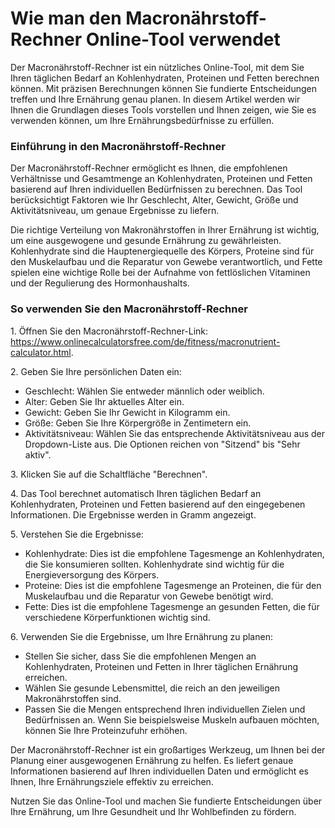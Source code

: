 Wie man den Macronährstoff-Rechner Online-Tool verwendet
========================================================

Der Macronährstoff-Rechner ist ein nützliches Online-Tool, mit dem Sie Ihren täglichen Bedarf an Kohlenhydraten, Proteinen und Fetten berechnen können. Mit präzisen Berechnungen können Sie fundierte Entscheidungen treffen und Ihre Ernährung genau planen. In diesem Artikel werden wir Ihnen die Grundlagen dieses Tools vorstellen und Ihnen zeigen, wie Sie es verwenden können, um Ihre Ernährungsbedürfnisse zu erfüllen.

### Einführung in den Macronährstoff-Rechner

Der Macronährstoff-Rechner ermöglicht es Ihnen, die empfohlenen Verhältnisse und Gesamtmenge an Kohlenhydraten, Proteinen und Fetten basierend auf Ihren individuellen Bedürfnissen zu berechnen. Das Tool berücksichtigt Faktoren wie Ihr Geschlecht, Alter, Gewicht, Größe und Aktivitätsniveau, um genaue Ergebnisse zu liefern.

Die richtige Verteilung von Makronährstoffen in Ihrer Ernährung ist wichtig, um eine ausgewogene und gesunde Ernährung zu gewährleisten. Kohlenhydrate sind die Hauptenergiequelle des Körpers, Proteine sind für den Muskelaufbau und die Reparatur von Gewebe verantwortlich, und Fette spielen eine wichtige Rolle bei der Aufnahme von fettlöslichen Vitaminen und der Regulierung des Hormonhaushalts.

### So verwenden Sie den Macronährstoff-Rechner

1\. Öffnen Sie den Macronährstoff-Rechner-Link: <https://www.onlinecalculatorsfree.com/de/fitness/macronutrient-calculator.html>.

2\. Geben Sie Ihre persönlichen Daten ein:

- Geschlecht: Wählen Sie entweder männlich oder weiblich.
- Alter: Geben Sie Ihr aktuelles Alter ein.
- Gewicht: Geben Sie Ihr Gewicht in Kilogramm ein.
- Größe: Geben Sie Ihre Körpergröße in Zentimetern ein.
- Aktivitätsniveau: Wählen Sie das entsprechende Aktivitätsniveau aus der Dropdown-Liste aus. Die Optionen reichen von "Sitzend" bis "Sehr aktiv".

3\. Klicken Sie auf die Schaltfläche "Berechnen".

4\. Das Tool berechnet automatisch Ihren täglichen Bedarf an Kohlenhydraten, Proteinen und Fetten basierend auf den eingegebenen Informationen. Die Ergebnisse werden in Gramm angezeigt.

5\. Verstehen Sie die Ergebnisse:

- Kohlenhydrate: Dies ist die empfohlene Tagesmenge an Kohlenhydraten, die Sie konsumieren sollten. Kohlenhydrate sind wichtig für die Energieversorgung des Körpers.
- Proteine: Dies ist die empfohlene Tagesmenge an Proteinen, die für den Muskelaufbau und die Reparatur von Gewebe benötigt wird.
- Fette: Dies ist die empfohlene Tagesmenge an gesunden Fetten, die für verschiedene Körperfunktionen wichtig sind.

6\. Verwenden Sie die Ergebnisse, um Ihre Ernährung zu planen:

- Stellen Sie sicher, dass Sie die empfohlenen Mengen an Kohlenhydraten, Proteinen und Fetten in Ihrer täglichen Ernährung erreichen.
- Wählen Sie gesunde Lebensmittel, die reich an den jeweiligen Makronährstoffen sind.
- Passen Sie die Mengen entsprechend Ihren individuellen Zielen und Bedürfnissen an. Wenn Sie beispielsweise Muskeln aufbauen möchten, können Sie Ihre Proteinzufuhr erhöhen.

Der Macronährstoff-Rechner ist ein großartiges Werkzeug, um Ihnen bei der Planung einer ausgewogenen Ernährung zu helfen. Es liefert genaue Informationen basierend auf Ihren individuellen Daten und ermöglicht es Ihnen, Ihre Ernährungsziele effektiv zu erreichen.

Nutzen Sie das Online-Tool und machen Sie fundierte Entscheidungen über Ihre Ernährung, um Ihre Gesundheit und Ihr Wohlbefinden zu fördern.